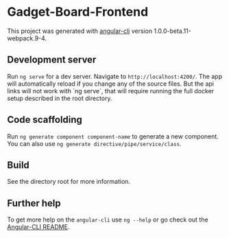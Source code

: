 # Gadget-Board-Frontend

This project was generated with [angular-cli](https://github.com/angular/angular-cli) version 1.0.0-beta.11-webpack.9-4.

## Development server
Run `ng serve` for a dev server. Navigate to `http://localhost:4200/`. The app will automatically reload if you change any of the source files. But the api links will not work with ´ng serve´, that will require running the full docker setup described in the root directory.

## Code scaffolding

Run `ng generate component component-name` to generate a new component. You can also use `ng generate directive/pipe/service/class`.

## Build

See the directory root for more information.

## Further help

To get more help on the `angular-cli` use `ng --help` or go check out the [Angular-CLI README](https://github.com/angular/angular-cli/blob/master/README.md).
